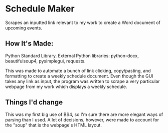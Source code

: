 # Schedule Maker
Scrapes an inputted link relevant to my work to create a Word document of upcoming events.

## How It's Made:

Python Standard Library. External Python libraries: python-docx, beautifulsoup4, pysimplegui, requests.

This was made to automate a bunch of link clicking, copy/pasting, and formatting to create a weekly schedule document. Even though the GUI takes any link as input, the program was written to scrape a very particular webpage from my work which displays a weekly schedule.

## Things I'd change

This was my first big use of BS4, so I'm sure there are more elegant ways of parsing than I used. A lot of decisions, however, were made to account for the "soup" that is the webpage's HTML layout.

